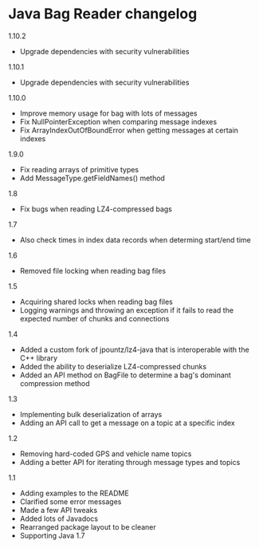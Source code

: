 # Java Bag Reader changelog

1.10.2

- Upgrade dependencies with security vulnerabilities

1.10.1

- Upgrade dependencies with security vulnerabilities

1.10.0

- Improve memory usage for bag with lots of messages
- Fix NullPointerException when comparing message indexes
- Fix ArrayIndexOutOfBoundError when getting messages at certain indexes

1.9.0

- Fix reading arrays of primitive types
- Add MessageType.getFieldNames() method

1.8

- Fix bugs when reading LZ4-compressed bags

1.7

- Also check times in index data records when determing start/end time

1.6

- Removed file locking when reading bag files

1.5

- Acquiring shared locks when reading bag files
- Logging warnings and throwing an exception if it fails to read the expected number of chunks and connections

1.4

- Added a custom fork of jpountz/lz4-java that is interoperable with the C++ library
- Added the ability to deserialize LZ4-compressed chunks
- Added an API method on BagFile to determine a bag's dominant compression method

1.3

- Implementing bulk deserialization of arrays
- Adding an API call to get a message on a topic at a specific index

1.2

- Removing hard-coded GPS and vehicle name topics
- Adding a better API for iterating through message types and topics

1.1

- Adding examples to the README
- Clarified some error messages
- Made a few API tweaks
- Added lots of Javadocs
- Rearranged package layout to be cleaner
- Supporting Java 1.7

